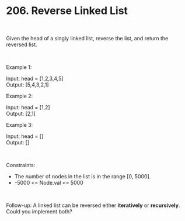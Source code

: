 # 206. Reverse Linked List

<br>  

Given the head of a singly linked list, reverse the list, and return the reversed list.

<br>  

Example 1:

Input: head = \[1,2,3,4,5] <br>
Output: \[5,4,3,2,1]

Example 2:

Input: head = \[1,2] <br>
Output: \[2,1]

Example 3:

Input: head = \[] <br>
Output: \[]

<br>  

Constraints:

* The number of nodes in the list is in the range \[0, 5000].
* -5000 <= Node.val <= 5000

<br>  

Follow-up:
A linked list can be reversed either **iteratively** or **recursively**. Could you implement both?